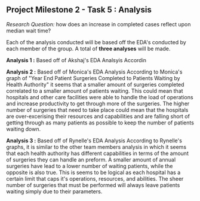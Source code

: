 ## Project Milestone 2 - Task 5 : Analysis ##

*Research Question:* how does an increase in completed cases reflect upon median wait time?

Each of the analysis conducted will be based off the EDA's conducted by each member of the group. A total of **three analyses** will be made.

**Analysis 1 :** Based off of Akshaj's EDA Analsyis
Accordin

**Analysis 2 :** Based off of Monica's EDA Analysis
According to Monica's graph of "Year End Patient Surgeries Completed to Patients Waiting by Health Authority" it seems that a smaller amount of surgeries completed correlated to a smaller amount of patients waiting. This could mean that hospitals and other care facilities were able to handle the load of operations and increase productivity to get through more of the surgeries. The higher number of surgeries that need to take place could mean that the hospitals are over-excerising their resources and capabilities and are falling short of getting through as many patients as possible to keep the number of patients waiting down.

**Analysis 3 :** Based off of Rynelle's EDA Analysis
According to Rynelle's graphs, it is similar to the other team members analysis in which it seems that each health authority has different capabilities in terms of the amount of surgeries they can handle an preform. A smaller amount of annual surgeries have lead to a lower number of waiting patients, while the opposite is also true. This is seems to be logical as each hospital has a certain limit that caps it's operations, resources, and abilities. The sheer number of surgeries that must be performed will always leave patients waiting simply due to their parameters.